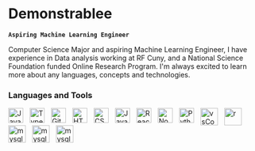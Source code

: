  
          
# Demonstrablee 
**` Aspiring Machine Learning Engineer `**

Computer Science Major and aspiring Machine Learning Engineer, I have experience in Data analysis working at RF Cuny, and a National Science Foundation funded Online Research Program.
I'm always excited to learn more about any languages, concepts and technologies.

### Languages and Tools
<!--Devicons (https://devicon.dev/)-->
<img align="left" alt="Java" width="30px" style="padding-right:10px;" src="https://cdn.jsdelivr.net/gh/devicons/devicon/icons/java/java-original.svg"/>
<img align="left" alt="TypeScript" width="30px" style="padding-right:10px;" src="https://cdn.jsdelivr.net/gh/devicons/devicon/icons/typescript/typescript-plain.svg" />
<img align="left" alt="Git" width="30px" style="padding-right:10px;" src="https://cdn.jsdelivr.net/gh/devicons/devicon/icons/git/git-original.svg" />
<img align="left" alt="HTML" width="30px" style="padding-right:10px;" src="https://cdn.jsdelivr.net/gh/devicons/devicon/icons/html5/html5-plain.svg" />
<img align="left" alt="CSS" width="30px" style="padding-right:10px;" src="https://cdn.jsdelivr.net/gh/devicons/devicon/icons/css3/css3-plain.svg" />
<img align="left" alt="JavaScript" width="30px" style="padding-right:10px;" src="https://cdn.jsdelivr.net/gh/devicons/devicon/icons/javascript/javascript-plain.svg" />
<img align="left" alt="React" width="30px" style="padding-right:10px;" src="https://cdn.jsdelivr.net/gh/devicons/devicon/icons/react/react-original.svg" />
<img align="left" alt="NodeJS" width="30px" style="padding-right:10px;" src="https://cdn.jsdelivr.net/gh/devicons/devicon/icons/nodejs/nodejs-original.svg" />
<img align="left" alt="Python" width="30px" style="padding-right:10px;" src="https://cdn.jsdelivr.net/gh/devicons/devicon/icons/python/python-plain.svg" />

<!-- Skill Icons (https://reactjsexample.com/skill-icons-beautiful-skills-icons-for-your-github-readme/)-->

<img align="left" alt="vsCode" width="35px" style="padding-right:10px;" src="https://skills.thijs.gg/icons?i=vscode&theme=dark"  />
<img align="left" alt="r" width="35px" style="padding-right:10px;" src="https://skills.thijs.gg/icons?i=r&theme=dark"  />
<img align="left" alt="mysql" width="35px" style="padding-right:10px;" src="https://skills.thijs.gg/icons?i=mysql&theme=dark"  />
<img align="left" alt="mysql" width="35px" style="padding-right:10px;" src="https://skills.thijs.gg/icons?i=express&theme=dark"  />
<img align="left" alt="mysql" width="35px" style="padding-right:10px;" src="https://skills.thijs.gg/icons?i=postman&theme=dark"  />



 
